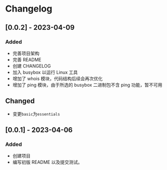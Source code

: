 # Changelog

## [0.0.2] - 2023-04-09

### Added

- 完善项目架构
- 完善 README
- 创建 CHANGELOG
- 加入 busybox 以运行 Linux 工具
- 增加了 whois 模块，代码结构后续会再次优化
- 增加了 ping 模块，由于所选的 busybox 二进制包不含 ping 功能，暂不可用

## Changed

- 变更`basic`为`essentials`

## [0.0.1] - 2023-04-06

### Added

- 创建项目
- 编写初版 README 以及提交测试。
